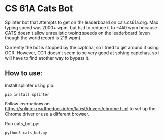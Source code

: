 # CS 61A Cats Bot

Splinter bot that attempts to get on the leaderboard on cats.cs61a.org. Max typing speed was 2000+ wpm, but had to reduce it to ~450 wpm because CATS doesn't allow unrealistic typing speeds on the leaderboard (even though the world record is 216 wpm).

Currently the bot is stopped by the captcha, so I tried to get around it using OCR. However, OCR doesn't seem to be very good at solving captchas, so I will have to find another way to bypass it.

## How to use:

Install splinter using pip:

`pip install splinter`

Follow instructions on https://splinter.readthedocs.io/en/latest/drivers/chrome.html to set up the Chrome driver or use a different browser.

Run cats_bot.py:

`python3 cats_bot.py`
